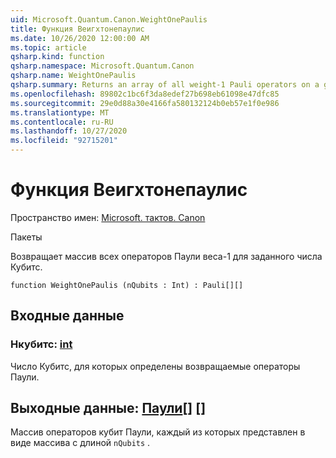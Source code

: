 ```yaml
---
uid: Microsoft.Quantum.Canon.WeightOnePaulis
title: Функция Веигхтонепаулис
ms.date: 10/26/2020 12:00:00 AM
ms.topic: article
qsharp.kind: function
qsharp.namespace: Microsoft.Quantum.Canon
qsharp.name: WeightOnePaulis
qsharp.summary: Returns an array of all weight-1 Pauli operators on a given number of qubits.
ms.openlocfilehash: 89802c1bc6f3da8edef27b698eb61098e47dfc85
ms.sourcegitcommit: 29e0d88a30e4166fa580132124b0eb57e1f0e986
ms.translationtype: MT
ms.contentlocale: ru-RU
ms.lasthandoff: 10/27/2020
ms.locfileid: "92715201"
---
```

# <a name="weightonepaulis-function"></a>Функция Веигхтонепаулис

Пространство имен: [Microsoft. тактов. Canon](xref:Microsoft.Quantum.Canon)

Пакеты [](https://nuget.org/packages/)


Возвращает массив всех операторов Паули веса-1 для заданного числа Кубитс.

```qsharp
function WeightOnePaulis (nQubits : Int) : Pauli[][]
```


## <a name="input"></a>Входные данные

### <a name="nqubits--int"></a>Нкубитс: [int](xref:microsoft.quantum.lang-ref.int)

Число Кубитс, для которых определены возвращаемые операторы Паули.



## <a name="output--pauli"></a>Выходные данные: [Паули](xref:microsoft.quantum.lang-ref.pauli)[] []

Массив операторов кубит Паули, каждый из которых представлен в виде массива с длиной `nQubits` .